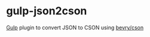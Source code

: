 # gulp-json2cson
[Gulp](http://gulpjs.com/) plugin to convert JSON to CSON using [bevry/cson](https://github.com/bevry/cson)
